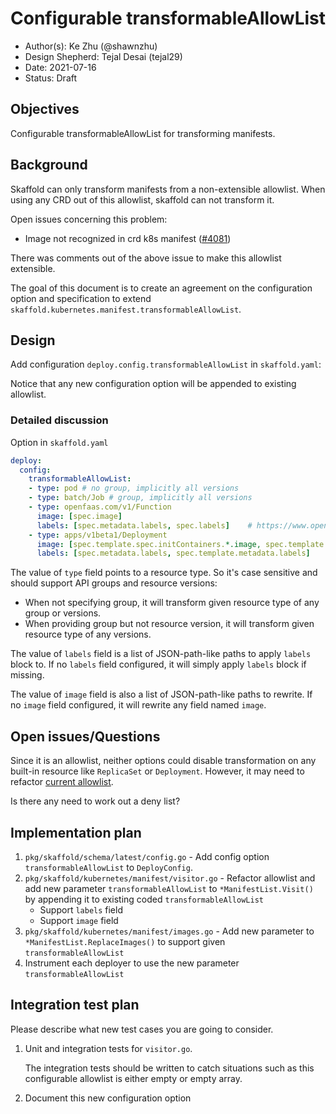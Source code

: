 # Configurable transformableAllowList

* Author(s): Ke Zhu (@shawnzhu)
* Design Shepherd: Tejal Desai (tejal29)
* Date: 2021-07-16
* Status: Draft

## Objectives

Configurable transformableAllowList for transforming manifests.

## Background

Skaffold can only transform manifests from a non-extensible allowlist. When
using any CRD out of this allowlist, skaffold can not transform it.

Open issues concerning this problem:

* Image not recognized in crd k8s manifest ([#4081](https://github.com/GoogleContainerTools/skaffold/issues/4081))

There was comments out of the above issue to make this allowlist extensible.

The goal of this document is to create an agreement on the configuration option
and specification to extend `skaffold.kubernetes.manifest.transformableAllowList`.

## Design

Add configuration `deploy.config.transformableAllowList` in `skaffold.yaml`:

Notice that any new configuration option will be appended to existing allowlist. 

### Detailed discussion

Option in `skaffold.yaml`

```YAML
deploy:
  config:
    transformableAllowList:
    - type: pod # no group, implicitly all versions
    - type: batch/Job # group, implicitly all versions
    - type: openfaas.com/v1/Function
      image: [spec.image]
      labels: [spec.metadata.labels, spec.labels]    # https://www.openfaas.com/blog/manage-functions-with-kubectl/
    - type: apps/v1beta1/Deployment
      image: [spec.template.spec.initContainers.*.image, spec.template.spec.containers.*.image]
      labels: [spec.metadata.labels, spec.template.metadata.labels]
```

The value of `type` field points to a resource type. So it's case sensitive
and should support API groups and resource versions:

* When not specifying group, it will transform given resource type of any group or versions.
* When providing group but not resource version, it will transform given
resource type of any versions.

The value of `labels` field is a list of JSON-path-like paths to apply `labels`
block to. If no `labels` field configured, it will simply apply `labels` block
if missing.

The value of `image` field is also a list of JSON-path-like paths to rewrite. If
no `image` field configured, it will rewrite any field named `image`.

## Open issues/Questions

Since it is an allowlist, neither options could disable transformation on any
built-in resource like `ReplicaSet` or `Deployment`. However, it may need to
refactor [current allowlist](https://github.com/GoogleContainerTools/skaffold/blob/27c38228ab929ddaf2636637b43f17fda1686652/pkg/skaffold/kubernetes/manifest/visitor.go#L28-L43).

Is there any need to work out a deny list?

## Implementation plan

1. `pkg/skaffold/schema/latest/config.go` - Add config option
`transformableAllowList` to `DeployConfig`.
2. `pkg/skaffold/kubernetes/manifest/visitor.go` - Refactor allowlist and add
new parameter `transformableAllowList` to `*ManifestList.Visit()` by appending
it to existing coded `transformableAllowList`
    - Support `labels` field
    - Support `image` field
3. `pkg/skaffold/kubernetes/manifest/images.go` - Add new parameter to `*ManifestList.ReplaceImages()`
to support given `transformableAllowList`
4. Instrument each deployer to use the new parameter `transformableAllowList`

## Integration test plan

Please describe what new test cases you are going to consider.

1.  Unit and integration tests for `visitor.go`.

    The integration tests should be written to catch situations such as this
    configurable allowlist is either empty or empty array.

3.  Document this new configuration option

